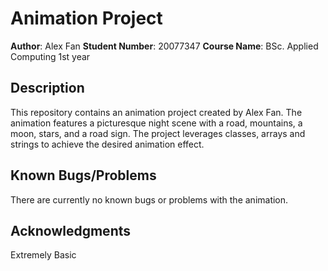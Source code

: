 # Animation Project

**Author**: Alex Fan
**Student Number**: 20077347
**Course Name**: BSc. Applied Computing 1st year

## Description

This repository contains an animation project created by Alex Fan. The animation features a picturesque night scene with a road, mountains, a moon, stars, and a road sign. The project leverages classes, arrays and strings to achieve the desired animation effect.

## Known Bugs/Problems

There are currently no known bugs or problems with the animation.

## Acknowledgments
Extremely Basic
